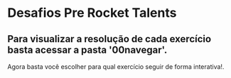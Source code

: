 # Desafios Pre Rocket Talents

## Para visualizar a resolução de cada exercício basta acessar a pasta '00navegar'.

Agora basta você escolher para qual exercício seguir de forma interativa!.